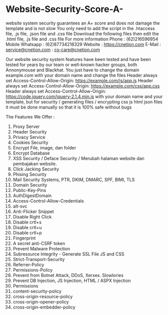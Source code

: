 # Website-Security-Score-A-
website system security guarantees an A+ score and does not damage the template and is not slow
You only need to add the script in the .htaccess file, .js file, .json file and .css file
Download the following files then edit the .html file, .js file and .css file
For more information 
Phone            : (62)216596954
Mobile Whatsapp  : (62)87734218329
Website          : https://cnetion.com
E-Mail           : service@cnetion.com
                 : cs-care@cnetion.com

Our website security system features have been tested and have been tested for years by our team or well-known hacker groups, both Annonymouse and Blackhat.
You just have to change the domain example.com with your domain name and change the files
Header always set Access-Control-Allow-Origin: https://example.com/js/app.js
Header always set Access-Control-Allow-Origin: https://example.com/css/app.css
Header always set Access-Control-Allow-Origin: https://code.jquery.com/jquery-2.1.4.min.js
with your domain name and your template, but for security / generating files / encrypting css js html json files it must be done manually so that it is 100% safe without bugs

The Features We Offer :
1. Proxy Server
2. Header Security
3. Privacy Service
4. Cookies Security
5. Encrypt File, image, dan folder
6. Encrypt Database
7. XSS Security / Deface Security / Merubah halaman website dan pembajakan website.
8. Click Jacking Security
9. Phising Security
10. Mail Security Systems, PTR, DKIM, DMARC, SPF, BIMI, TLS
11. Domain Security
12. Public-Key-Pins
13. AuthDigestDomain
14. Access-Control-Allow-Credentials
15. alt-svc
16. Anti-Flicker Snippet
17. Disable Right Click
18. Disable crtl+s
19. Disable crtl+u
20. Disable crtl+p
21. Fingerprint
22. A secret anti-CSRF token
23. Prevent Malware Protection
24. Subresource Integrity - Generate SSL File JS and CSS
25. Strict-Transport-Security
26. Referrer-Policy
27. Permissions-Policy
28. Prevent from Botnet Attack, DDoS, Xerxes. Slowlories
29. Prevent DB Injection, JS Injection, HTML / ASPX Injection
30. Permissions
31. content-security-policy
32. cross-origin-resource-policy
33. cross-origin-opener-policy
34. cross-origin-embedder-policy
